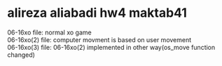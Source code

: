 # alireza aliabadi hw4 maktab41
06-16xo file: normal xo game  
06-16xo(2) file: computer movment is based on user movement  
06-16xo(3) file: 06-16xo(2) implemented in other way(os_move function changed) 
